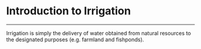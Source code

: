 # Introduction to Irrigation

---

Irrigation is simply the delivery of water obtained from natural resources to the designated purposes (e.g. farmland and fishponds).